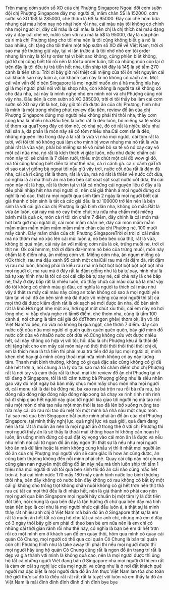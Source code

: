 Trên mạng cơm sườn số XO của chị Phượng Singapore Ngoài đời cơm sườn đội chị Phượng Singapore đây mọi người ơi, mắm chân 5$ là 152000, cơm sườn số XO 15$ là 285000, chè thơm là 6$ là 95000. Đây cái chè hôm bữa nhưng cái màu hôm nay nó nhạt hơn rồi nha, cái màu này tôi không có chỉnh nha mọi người ơi, đây cái màu là cái màu là bên chị là chị thích cái màu dạng vậy á đây cái chè nè, nước sâm với rau má là 5$ là 95000, đây là cái phần cà ri mà chị Phượng tặng cho tôi nha nên là tôi cũng không biết giá nó là bao nhiêu, chị tặng cho tôi thêm một hộp sườn số XO để về Việt Nam, trời ơi sao mà dễ thương giữ vậy, tại vì lần trước á là tôi nhờ nhỏ em tôi order nhưng lần này là tôi tự order tại vì biết sao không, cũng phiền biết không, giờ lỡ chị cũng biết tôi rồi nên là tôi tự order luôn, tất cả những món còn lại ở trên đây là tôi đều tự trả tiền hết nha, tiền ship tới đây là 14$ là sẽ tầm 270 cành là tiền ship. Trời ơi bây giờ nói thiệt cái miệng của tôi ồn hết nguyên cái cái khách sạn này luôn á, cái khách sạn này là nó không có cách âm. Một cái vấn vấn đề ở bên Singapore là mọi người muốn xin á hả muỗng nĩa hay gì là mọi người phải nói với lại shop nha, còn không là người ta sẽ không có cho đâu nha, cái này là mình nghe nhỏ em mình nói và chị Phượng cũng nói vậy nha. Đầu tiên là cơm sườn số XO 285000, trời ơi tôi thấy bả làm cái cơm sườn số XO này rất là hot, bây giờ tôi đã được ăn của chị Phượng, hình như là mình là một trong những phút review đầu tiên, review đồ ăn của chị Phượng Singapore đúng mọi người nếu không phải thì thôi nha, thấy cơm cũng khá là nhiều nha.Đầu tiên là cơm rất là dẻo luôn, bỏ miếng sa tế vôSa tế thơm xả quáTrong đây có tôm nè, có chả nè, đó có rất là nhiều kiểu như hải sản á, đa phần là món này sẽ có tôm nhiều nha.Cái cơm rất là dẻo, những nguyên liệu trong đây á là rất là vừa vị nha mọi người, cái tôm rất là tươi, với tôi thì nó không quá làm cho mình bị wow nhưng mà nó rất là vừa phải rất là vừa vặn, phải bỏ miếng sa tế vô nữaê bỏ sa tế vô nó cay cay vô một cái nữa nha, nó rất là kích thích vị giác luôn, nếu như được chấm cái món này tôi sẽ chấm là 7 điểm rưỡi, thiếu một chút một cái độ wow gì đó, mà tôi cũng không biết diễn tả như thế nào, cà ri cánh gà. cà ri cánh gàTrời ơi sao cái vị giống bà ngoại tôi nấu giữ vậy trời, nước cốt dừa rất là đậm đà nha, cái cà ri cũng rất là thơm, rất là vừa, mà nó rất là thiên về nước cốt dừa, có nghĩa là ai mà thích ăn mà béo béo sột soạt sột soạt nước cốt dừa, thì cái món này rất là hợp, rất là thơm tại vì tất cả những cái nguyên liệu ở đây á là đều phải nhập hết nha mọi người ơi, nên cái giá thành á mọi người đừng có nghĩ là nó cao, thật ra mọi người qua sinh tầm 2 ngày là mọi người biết cái giá thành ở bên sinh là tất cả các giá đều là từ 100000 trở lên nên là bên sinh là với cái giá của chị Phượng là giá bình dân nha, không có mắc.Rất là vừa ăn luôn, cái này mà nó cay thêm chút xíu nữa nha chấm một miếng bánh mì là quá ok, món cà ri tôi xin chấm 7 điểm, đây chính là cái món mà hot bữa giờ mọi người ơi, cái món mắm chân nè, đây cái món mắm mắm mắm mắm mắm mắm mắm mắm mắm chân của chị Phượng nè, 100 mười mấy cành. Đây mắm chân của chị Phượng SingaporeTrời ơi trời ơi cái mắm mà nó thơm mà nó xộc lên cái mũi luôn á, nó béo béo của thịt, rất là vừa, không bị quá mặn, cái này ăn với miếng cơm nữa là ok, trứng muối nè, trời ơi thịt nè. Ok coi hmmm, trời ơi đậm đàHmmm nó béo của trứng muối, món này chấm là 8 điểm nha, ăn miếng cơm vô. Miếng cơm nha, ăn ngụm miếng cà riOk thích, rau má đậu xanh 95 cành một chaiCái rau má rất đậm đà, rất đậm vị rau má luôn, không phải là kiểu rau má mà bột bột bột bột bột bột bột nha mọi người ơi, mà rau má ở đây rất là đậm giống như là bả tự xay, hình như là bả tự xay hình như là tôi có coi cái clip bả tự xay nè, cái chè này là chè bắp nè, thấy ở đây bắp rất là nhiều luôn, đó thấy chưa cái màu của bả là như vậy đó tôi không có chỉnh màu gì đâu, có nghĩa là người ta thích cái màu như vậy á thật ra mấy cái màu này cũng an toàn không có sao á mọi người yên tâm tại vì cái đồ ăn bên sinh mà đã được vô miệng của mọi người thì tất cả mọi thứ đã được kiểm định rất là ok sạch sẽ mới được ăn nha, đồ bên sinh rất là khó.Hơi ngọt nhẹ một xíu, hơi ngọt một chút xíu thôi, cái em này nó hơi lỏng nhẹ, vị bắp chưa nghe rõ lắm6 điểm, chè thơm nha, cũng là tầm 100 cành á, nói chung là tầm cái giá đó đóThơm ngon ghêvị thơm ok, ăn vô rất Việt NamNó béo, nó vừa nó không bị quá ngọt, chè thơm 7 điểm. đây còn nước cốt dừa nữa mọi người ơi quên quên quên quên quên, bây giờ mình đổ nước cốt dừa vô nhaĐó nước cốt dừa vô.Cũng không cứu vớt được nhiêu hết, cái này không có hợp vị với tôi, hồi đầu là chị Phượng kêu á là thôi để chị tặng hết cho em mấy cái món này nó thôi thôi thôi thôi thôi thôi chị ơi, em là thích mua là trả tiền thì phải mua trả tiền đỡ áp lực mọi người ơi, mình khen chê hay gì á mình cũng thoải mái nữa mình không có áy náy lương tâm. Thanh mát bình thường, không có gì quá đặc sắc cũng không có gì để chê hết trơn á, nói chung á là lý do tại sao mà tôi chấm điểm cho chị Phượng rất là nới tay và cảm thấy rất là thoải mái khi review đồ ăn chị Phượng tại vì tôi đang ở Singapore, tôi là tôi cảm tưởng bà Phượng giống như là siêu nhân gao vậy đó một ngày bả bán mấy chục món mấy chục món nha mọi người ơi, cái menu rất là dài bả đứng nè, bả xào rau bả trộn rau rồi bả rửa rau, bả đóng nắp đóng nắp đóng nắp đóng nắp xong bả chạy xe rinh rinh rinh rinh bả đi ship giao hết người này giao tới người kia giao tới người nọ mà tao nói nấu một món ở nhà tao nấu một món thôi là tao đã lên bờ xuống ruộng tao rửa mấy cái đó rau rồi tao đủ mệt rồi một mình bả nhà nấu một chục món. Tại sao mà qua bên Singapore bắt buộc mình phải ăn đồ ăn của chị Phượng Singapore, tại mình thấy nghị lực, quá nghị lực và quá giỏi, quá đảm đang nên là tôi rất là muốn ăn nên là mọi người ăn ở trong thế ở với chị Phượng thì mọi người thấy ăn là sẽ thấy là thoải mái không hoan hỉ không cần hoan hỉ luôn, ăn uống mình đừng có quá đặt kỳ vọng vào cái món ăn là được và nếu như mình nói cái từ ngon đồ ăn này ngon thì thật sự là nếu như mọi người khó ăn mà dữ lắm hoặc là mình không cùng khẩu vị thì ít nhất mọi người ăn đồ ăn của chị Phượng mọi người vẫn sẽ cảm giác là how ăn cũng được, ăn cũng bình thường không đến nỗi mình phải chê. Quay cái clip này nói chung cũng gian nan nguyên một đống đồ ăn này nếu mà tính luôn ship thì tầm 1 triệu nha mọi người ơi với tôi qua bên sinh thì đồ ăn cái nào cũng mắc hết trơn á, hai cái bình nước 170 mấy 180 mấy cành bình nước lọc bình thường thôi nha, bên đây không có nước bên đây không có rau không có bất kỳ một cái gì không cho trồng trọt không chăn nuôi không có gì hết trơn nên thịt thà rau củ tất cả mọi thứ đều là đi nhập hết, nên là giá thành nó phải cao nên mọi người qua bên Singapore mọi người hãy chuẩn bị một tâm lý là đốt tiền đốt tiền, nói chung là qua bên đây là tận hưởng đi chứ qua bên đây mà tính toán tiền bạc là coi như là mọi người nhức cái đầu luôn á, à thật sự là mình thấy rất nhiều anh chị ở Việt Nam mà bán đồ ăn ở Singapore thật sự là em rất là muốn ăn hết tất cả ủng hộ cho tất cả các anh chị, nhưng mà em ở đây có 3 ngày thôi bây giờ em phải đi theo bạn bè em nữa nên là em chỉ có những cái thời gian rảnh rỗi như thế này, có nghĩa là bạn bè em đi hết trơn rồi có một mình em ở khách sạn để em quay thôi, hôm qua mình có quay cái quán Cô Chung, mọi người có thể qua coi quán Cô Chung là bán tại quán còn chị Phượng hình như là take away thì phải thì nếu mọi người được thì mọi người hãy ủng hộ quán Cô Chung cũng rất là ngon đồ ăn trang trí rất là đẹp và giá thành với mình là không quá cao, nên là mọi người được thì ủng hộ tất cả những người Việt đang bán ở Singapore nha mọi người ơi thì em rất là cảm ơn cái sự nghị lực của mọi người và cũng như là ở nơi đất khách quê người mà đặc biệt là mọi người đưa đồ ăn ẩm thực Việt Nam lan tỏa cho toàn thế giới thực sự đó là điều rất rất rất rất là tuyệt vời luôn và em thấy là đồ ăn Việt Nam là mãi đỉnh đỉnh đỉnh đỉnh đỉnh đỉnh bye bye